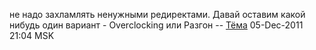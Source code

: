 не надо захламлять ненужными редиректами. Давай оставим какой нибудь
один вариант - Overclocking или Разгон -- [Тёма](User:JB "wikilink")
05-Dec-2011 21:04 MSK
